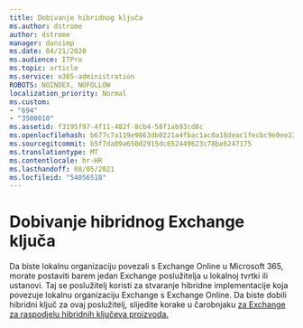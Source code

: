 ```yaml
---
title: Dobivanje hibridnog ključa
ms.author: dstrome
author: dstrome
manager: dansimp
ms.date: 04/21/2020
ms.audience: ITPro
ms.topic: article
ms.service: o365-administration
ROBOTS: NOINDEX, NOFOLLOW
localization_priority: Normal
ms.custom:
- "694"
- "3500010"
ms.assetid: f3195f97-4f11-482f-8cb4-58f1ab93cd8c
ms.openlocfilehash: b677c7a119e9863db0221a4fbac1ac0a18deac1fecbc9e0ee22333d97144bc3d
ms.sourcegitcommit: b5f7da89a650d2915dc652449623c78be6247175
ms.translationtype: MT
ms.contentlocale: hr-HR
ms.lasthandoff: 08/05/2021
ms.locfileid: "54056518"
---
```

# <a name="getting-an-exchange-hybrid-key"></a>Dobivanje hibridnog Exchange ključa

Da biste lokalnu organizaciju povezali s Exchange Online u Microsoft 365, morate postaviti barem jedan Exchange poslužitelja u lokalnoj tvrtki ili ustanovi. Taj se poslužitelj koristi za stvaranje hibridne implementacije koja povezuje lokalnu organizaciju Exchange s Exchange Online. Da biste dobili hibridni ključ za ovaj poslužitelj, slijedite korake u čarobnjaku [za Exchange za raspodjelu hibridnih ključeva proizvoda.](https://aka.ms/hybridkey)
  